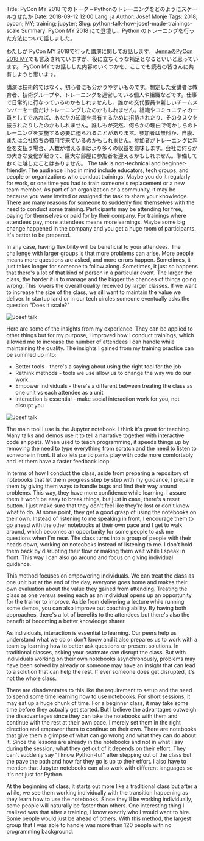 Title: PyCon MY 2018 でのトーク – Pythonのトレーニングをどのようにスケールさせたか
Date: 2018-09-12 12:00 
Lang: ja
Author: Josef Monje
Tags: 2018; pycon; MY; training; jupyter;
Slug: python-talk-how-josef-made-trainings-scale
Summary: PyCon MY 2018 にて登壇し、Python のトレーニングを行った方法について話しました。

わたしが PyCon MY 2018で行った講演に関してお話します。
[JennaのPyCon 2018 MY](https://blog.xoxzo.com/2018/09/05/pycon-my-2018/
)でも言及されていますが、役に立ちそうな補足となるといいと思っています。
PyCon MYでお話しした内容のいくつかを、ここでも読者の皆さんに共有しようと思います。

講演は技術的ではなく、初心者にも分かりやすいものです。想定した受講者は教育者、技術グループや、トレーニングを運営している個人や組織などです。仕事で日常的に行なっているのかもしれませんし、誰かの交代要員や新しいチームメンバーを一度だけトレーニングしたのかもしれません。組織やコミュニティの一員としてであれば、あなたの知識を共有するために招待されたり、そのタスクを振られたりしたのかもしれません。誰しもが突然、何らかの理由で何かしらのトレーニングを実施する必要に迫られることがあります。参加者は無料か、自腹、または会社持ちの費用で来ているのかもしれません。参加者がトレーニングに料金を支払う場合、人数が増える事はより多くの収益を意味します。会社に何らかの大きな変化が起きて、巨大な部屋に参加者を迎えるかもしれません。準備しておくに越したことはありません。
The talk is non-technical and beginner-friendly. 
The audience I had in mind include educators, tech groups, and people or organizations who conduct trainings. 
Maybe you do it regularly for work, or one time you had to train someone's replacement or a new team member. 
As part of an organization or a community, it may be because you were invited or assigned the task to share your knowledge. 
There are many reasons for someone to suddenly find themselves with the need to conduct some training. 
Participants may be attending for free, paying for themselves or paid for by their company. 
For trainings where attendees pay, more attendees means more earnings. 
Maybe some big change happened in the company and you get a huge room of participants. It's better to be prepared.

In any case, having flexibility will be beneficial to your attendees. The challenge with larger groups is that more problems can arise. More people means more questions are asked, and more errors happen. Sometimes, it just takes longer for someone to follow along. Sometimes, it just so happens that there's a lot of that kind of person in a particular event. The larger the class, the harder it is to manage and the bigger the chances of things going wrong. This lowers the overall quality received by larger classes. If we want to increase the size of the class, we sill want to maintain the value we deliver. In startup land or in our tech circles someone eventually asks the question "Does it scale?"

![Josef talk]({filename}/images/pycon-my-2018/IMG_9595.JPG)

Here are some of the insights from my experience. They can be applied to other things but for my purpose, I improved how I conduct trainings, which allowed me to increase the number of attendees I can handle while maintaining the quality. The insights I gained from my training practice can be summed up into:

* Better tools - there's a saying about using the right tool for the job
* Rethink methods - tools we use allow us to change the way we do our work
* Empower individuals - there's a different between treating the class as one unit vs each attendee as a unit
* Interaction is essential - make social interaction work for you, not disrupt you

![Josef talk]({filename}/images/pycon-my-2018/IMG_9612.JPG)

The main tool I use is the Jupyter notebook. I think it's great for teaching. Many talks and demos use it to tell a narrative together with interactive code snippets. When used to teach programming, it speeds things up by removing the need to type everything from scratch and the need to listen to someone in front. It also lets participants play with code more comfortably and let them have a faster feedback loop.

In terms of how I conduct the class, aside from preparing a repository of notebooks that let them progress step by step with my guidance, I prepare them by giving them ways to handle bugs and find their way around problems. This way, they have more confidence while learning. I assure them it won't be easy to break things, but just in case, there's a reset button. I just make sure that they don't feel like they're lost or don't know what to do. At some point, they get a good grasp of using the notebooks on their own. Instead of listening to me speaking in front, I encourage them to go ahead with the other notebooks at their own pace and I get to walk around, which becomes an opportunity for some people to ask me questions when I'm near. The class turns into a group of people with their heads down, working on noteoboks instead of listening to me. I don't hold them back by disrupting their flow or making them wait while I speak in front. This way I can also go around and focus on giving individual guidance.

This method focuses on empowering individuals. We can treat the class as one unit but at the end of the day, everyone goes home and makes their own evaluation about the value they gained from attending. Treating the class as one versus seeing each as an individual opens up an opportunity for the trainer to improve. Aside from delivering a lecture while running some demos, you can also improve out coaching ability. By having both approaches, there's a lot of benefits to the attendees but there's also the benefit of becoming a better knowledge sharer.

As individuals, interaction is essential to learning. Our peers help us understand what we do or don't know and it also prepares us to work with a team by learning how to better ask questions or present solutions. In traditional classes, asking your seatmate can disrupt the class. But with individuals working on their own notebooks asynchronously, problems may have been solved by already or someone may have an insight that can lead to a solution that can help the rest. If ever someone does get disrupted, it's not the whole class.

There are disadvantates to this like the requirement to setup and the need to spend some time learning how to use notebooks. For short sessions, it may eat up a huge chunk of time. For a beginner class, it may take some time before they actually get started. But I believe the advantages outweigh the disadvantages since they can take the notebooks with them and continue with the rest at their own pace. I merely set them in the right direction and empower them to continue on their own. There are notebooks that give them a glimpse of what can go wrong and what they can do about it. Since the lessons are already in the notebooks and not in what I say during the session, what they get out of it depends on their effort. They can't suddenly say "I know Python-fu!" after stepping out of the class but the pave the path and how far they go is up to their effort. I also have to mention that Jupyter notebooks can also work with different languages so it's not just for Python.

At the beginning of class, it starts out more like a traditional class but after a while, we see them working individually with the transition happening as they learn how to use the notebooks. Since they'll be working individually, some people will naturally be faster than others. One interesting thing I realized was that after a training, I know exactly who I would want to hire. Some people would just be ahead of others. With this method, the largest group that I was able to handle was more than 120 people with no programming background.
